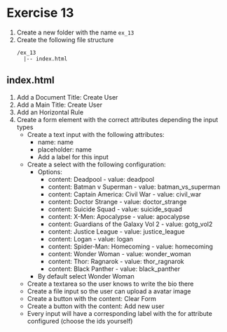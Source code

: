 # Exercise 13

1. Create a new folder with the name `ex_13`
1. Create the following file structure
   ```
   /ex_13
     |-- index.html
   ```

## index.html

1. Add a Document Title: Create User
1. Add a Main Title: Create User
1. Add an Horizontal Rule
1. Create a form element with the correct attributes depending the input types
   - Create a text input with the following attributes:
     - name: name
     - placeholder: name
     - Add a label for this input
   - Create a select with the following configuration:
     - Options:
       - content: Deadpool - value: deadpool
       - content: Batman v Superman - value: batman_vs_superman
       - content: Captain America: Civil War - value: civil_war
       - content: Doctor Strange - value: doctor_strange
       - content: Suicide Squad - value: suicide_squad
       - content: X-Men: Apocalypse - value: apocalypse
       - content: Guardians of the Galaxy Vol 2 - value: gotg_vol2
       - content: Justice League - value: justice_league
       - content: Logan - value: logan
       - content: Spider-Man: Homecoming - value: homecoming
       - content: Wonder Woman - value: wonder_woman
       - content: Thor: Ragnarok - value: thor_ragnarok
       - content: Black Panther - value: black_panther
     - By default select Wonder Woman
   - Create a textarea so the user knows to write the bio there
   - Create a file input so the user can upload a avatar image
   - Create a button with the content: Clear Form
   - Create a button with the content: Add new user
   - Every input will have a corresponding label with the for attribute configured (choose the ids yourself)
